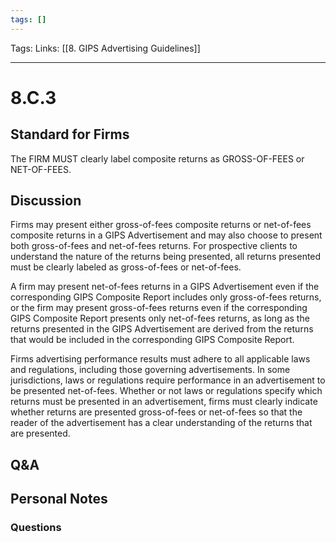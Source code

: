 ```yaml
---
tags: []
---
```

Tags:
Links: [[8. GIPS Advertising Guidelines]]
___
# 8.C.3
## Standard for Firms
The FIRM MUST clearly label composite returns as GROSS-OF-FEES or NET-OF-FEES.
## Discussion
Firms may present either gross-of-fees composite returns or net-of-fees composite returns in a GIPS Advertisement and may also choose to present both gross-of-fees and net-of-fees returns. For prospective clients to understand the nature of the returns being presented, all returns presented must be clearly labeled as gross-of-fees or net-of-fees.

A firm may present net-of-fees returns in a GIPS Advertisement even if the corresponding GIPS Composite Report includes only gross-of-fees returns, or the firm may present gross-of-fees returns even if the corresponding GIPS Composite Report presents only net-of-fees returns, as long as the returns presented in the GIPS Advertisement are derived from the returns that would be included in the corresponding GIPS Composite Report.

Firms advertising performance results must adhere to all applicable laws and regulations, including those governing advertisements. In some jurisdictions, laws or regulations require performance in an advertisement to be presented net-of-fees. Whether or not laws or regulations specify which returns must be presented in an advertisement, firms must clearly indicate whether returns are presented gross-of-fees or net-of-fees so that the reader of the advertisement has a clear understanding of the returns that are presented.
## Q&A

## Personal Notes

### Questions